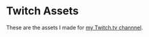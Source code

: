 # Twitch Assets

These are the assets I made for [my Twitch.tv channnel](https://www.twitch.tv/danrabbit).
